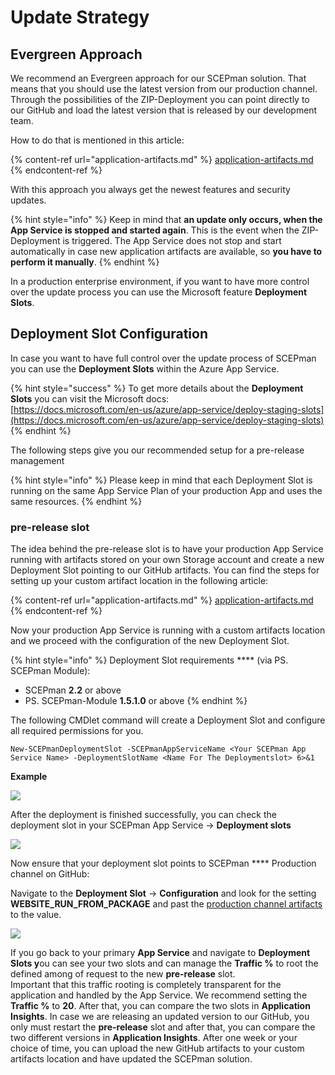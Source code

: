 # Update Strategy

## Evergreen Approach

We recommend an Evergreen approach for our SCEPman solution. That means that you should use the latest version from our production channel. Through the possibilities of the ZIP-Deployment you can point directly to our GitHub and load the latest version that is released by our development team.

How to do that is mentioned in this article:

{% content-ref url="application-artifacts.md" %}
[application-artifacts.md](application-artifacts.md)
{% endcontent-ref %}

With this approach you always get the newest features and security updates.

{% hint style="info" %}
Keep in mind that **an update only occurs, when the App Service is stopped and started again**. This is the event when the ZIP-Deployment is triggered. The App Service does not stop and start automatically in case new application artifacts are available, so **you have to perform it manually**.
{% endhint %}

In a production enterprise environment, if you want to have more control over the update process you can use the Microsoft feature **Deployment Slots**.

## Deployment Slot Configuration

In case you want to have full control over the update process of SCEPman you can use the **Deployment Slots** within the Azure App Service.

{% hint style="success" %}
To get more details about the **Deployment Slots** you can visit the Microsoft docs:\
[https://docs.microsoft.com/en-us/azure/app-service/deploy-staging-slots](https://docs.microsoft.com/en-us/azure/app-service/deploy-staging-slots)
{% endhint %}

The following steps give you our recommended setup for a pre-release management

{% hint style="info" %}
Please keep in mind that each Deployment Slot is running on the same App Service Plan of your production App and uses the same resources.
{% endhint %}

### pre-release slot

The idea behind the pre-release slot is to have your production App Service running with artifacts stored on your own Storage account and create a new Deployment Slot pointing to our GitHub artifacts. You can find the steps for setting up your custom artifact location in the following article:

{% content-ref url="application-artifacts.md" %}
[application-artifacts.md](application-artifacts.md)
{% endcontent-ref %}

Now your production App Service is running with a custom artifacts location and we proceed with the configuration of the new Deployment Slot.

{% hint style="info" %}
Deployment Slot requirements \*\*\*\* (via PS. SCEPman Module):

* SCEPman **2.2** or above
* PS. SCEPman-Module **1.5.1.0** or above
{% endhint %}

The following CMDlet command will create a Deployment Slot and configure all required permissions for you.

```
New-SCEPmanDeploymentSlot -SCEPmanAppServiceName <Your SCEPman App Service Name> -DeploymentSlotName <Name For The Deploymentslot> 6>&1
```

**Example**

![](<../.gitbook/assets/2022-06-13 17\_36\_44-DeploymentSlotCommand.png>)

After the deployment is finished successfully, you can check the deployment slot in your SCEPman App Service -> **Deployment slots**

![](<../.gitbook/assets/2022-06-13 11\_53\_59-DeploymentSlot.png>)

Now ensure that your deployment slot points to SCEPman \*\*\*\* Production channel on GitHub:

Navigate to the **Deployment Slot** -> **Configuration** and look for the setting **WEBSITE\_RUN\_FROM\_PACKAGE** and past the [production channel artifacts](application-artifacts.md#production) to the value.

![](<../.gitbook/assets/2022-06-13 12\_01\_16-DeploymentSlotTest.png>)

If you go back to your primary **App Service** and navigate to **Deployment Slots y**ou can see your two slots and can manage the **Traffic %** to root the defined among of request to the new **pre-release** slot.\
Important that this traffic rooting is completely transparent for the application and handled by the App Service. We recommend setting the **Traffic %** to **20**. After that, you can compare the two slots in **Application Insights**. In case we are releasing an updated version to our GitHub, you only must restart the **pre-release** slot and after that, you can compare the two different versions in **Application Insights**. After one week or your choice of time, you can upload the new GitHub artifacts to your custom artifacts location and have updated the SCEPman solution.
